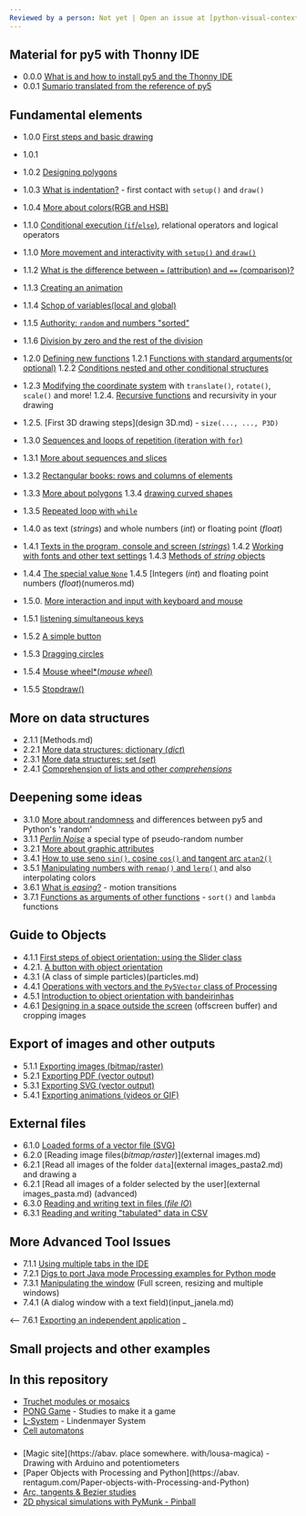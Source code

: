 ```yaml
---
Reviewed by a person: Not yet | Open an issue at [python-visual-context/issues](https://github.com/villares/python-visual-context/issues) | Support this donating at [liberapay.com/villares](https://liberapay.com/villares/)
---
```


## Material for py5 with Thonny IDE

- 0.0.0 [What is and how to install py5 and the Thonny IDE](https://abav.local.com/how-install-py5/)
- 0.0.1 [Sumario translated from the reference of py5](sumario-referencia-py5.md)

## Fundamental elements

- 1.0.0 [First steps and basic drawing](drawing-basic_py.md)
- 1.0.1
- 1.0.2 [Designing polygons](Polygons_1.md)
- 1.0.3 [What is indentation?](indentacao.md) - first contact with `setup()` and `draw()`
- 1.0.4 [More about colors(RGB and HSB)](more_about_cores.md)

- 1.1.0 [Conditional execution (`if`/`else`)](conditional_py.md), relational operators and logical operators
- 1.1.0 [More movement and interactivity with `setup()` and `draw()`](setup_draw.md)
- 1.1.2 [What is the difference between `=` (attribution) and `==` (comparison)?](attribuicao-e-comparacao.md)
- 1.1.3 [Creating an animation](movement_py.md)
- 1.1.4 [Schop of variables(local and global)](scopo_py.md)
- 1.1.5 [Authority: `random` and numbers "sorted"](random_1.md)
- 1.1.6 [Division by zero and the rest of the division](divisao.md)

- 1.2.0 [Defining new functions](funcoes_py.md)
1.2.1 [Functions with standard arguments(or optional)](funcoes_2.md)
1.2.2 [Conditions nested and other conditional structures](conditional_2.md)
- 1.2.3 [Modifying the coordinate system](transformacoes_coordinates.md) with `translate()`, `rotate()`, `scale()` and more!
1.2.4. [Recursive functions](recursao_py.md) and recursivity in your drawing
- 1.2.5. [First 3D drawing steps](design 3D.md) - `size(..., ..., P3D)`

- 1.3.0 [Sequences and loops of repetition (iteration with `for`)](lacos_py.md)
- 1.3.1 [More about sequences and slices](more_sequencias.md)
- 1.3.2 [Rectangular books: rows and columns of elements](grades.md)
- 1.3.3 [More about polygons](Polygons_2.md)
1.3.4 [drawing curved shapes](curvas.md)
- 1.3.5 [Repeated loop with `while`](while.md)

- 1.4.0 as text (*strings*) and whole numbers (*int*) or floating point (*float*)
- 1.4.1 [Texts in the program, console and screen (*strings*)](strings_py.md)
1.4.2 [Working with fonts and other text settings](tipography.md)
1.4.3 [Methods of *string* objects](string_methods.md)
- 1.4.4 [The special value `None`](None.md)
1.4.5 [Integers (*int*) and floating point numbers (*float*)(numeros.md)

- 1.5.0. [More interaction and input with keyboard and mouse](input_py.md)
- 1.5.1 [listening simultaneous keys](simultaneous_keys.md)
- 1.5.2 [A simple button](button_simples.md)
- 1.5.3 [ Dragging circles](arrastando_circulos.md)
- 1.5.4 [ Mouse wheel*(*mouse wheel*)](rodinha_mouse.md)
- 1.5.5 [Stopdraw()](no_loop.md)

## More on data structures

- 2.1.1 [Methods.md)
- 2.2.1 [More data structures: dictionary (_dict_)](directions.md)
- 2.3.1 [More data structures: set (_set_)](sets.md)
- 2.4.1 [Comprehension of lists and other *comprehensions*](comprehension.md)

## Deepening some ideas

- 3.1.0 [More about randomness](random_2.md) and differences between py5 and Python's 'random'
- 3.1.1 [*Perlin Noise*](noise.md) a special type of pseudo-random number
- 3.2.1 [More about graphic attributes](more_atributes_graficos.md)
- 3.4.1 [How to use seno `sin()`, cosine `cos()` and tangent arc `atan2()`](seno_cosseno_atan2.md)
- 3.5.1 [Manipulating numbers with `remap()` and `lerp()`](map_lerp.md) and also interpolating colors
- 3.6.1 [What is *easing*?](easing.md) - motion transitions
- 3.7.1 [Functions as arguments of other functions](functions-like-arguments.md) - `sort()` and `lambda` functions

## Guide to Objects

- 4.1.1 [First steps of object orientation: using the Slider class](slider_com_OO.md)
- 4.2.1. [A button with object orientation](botao_com_OO.md)
- 4.3.1 (A class of simple particles)(particles.md)
- 4.4.1 [Operations with vectors and the `Py5Vector` class of Processing](vectors.md)
- 4.5.1 [Introduction to object orientation with bandeirinhas](bandeirinhas)
- 4.6.1 [Designing in a space outside the screen](offscreen_buffer.md) (offscreen buffer) and cropping images

## Export of images and other outputs

- 5.1.1 [Exporting images (bitmap/raster)](exporting_imagem.md)
- 5.2.1 [Exporting PDF (vector output)](exporting_pdf.md)
- 5.3.1 [Exporting SVG (vector output)](exporting_svg.md)
- 5.4.1 [Exporting animations (videos or GIF)](export_animacoes.md)

## External files

- 6.1.0 [Loaded forms of a vector file (SVG)](Vtorial_resources_external.md)
- 6.2.0 [Reading image files(*bitmap/raster*)](external images.md)
- 6.2.1 [Read all images of the folder `data`](external images_pasta2.md) and drawing a
- 6.2.1 [Read all images of a folder selected by the user](external images_pasta.md) (advanced)
- 6.3.0 [Reading and writing text in files (*file IO*)](file_IO.md)
- 6.3.1 [Reading and writing "tabulated" data in CSV](file_IO2.md)

## More Advanced Tool Issues

- 7.1.1 [Using multiple tabs in the IDE](modulos.md)
- 7.2.1 [Digs to port Java mode Processing examples for Python mode](java_para_python.md)
- 7.3.1 [Manipulating the window](more_que_size.md) (Full screen, resizing and multiple windows)
- 7.4.1 (A dialog window with a text field)(input_janela.md)
<!-- - 7.5.1 using Python and Java external libraries) -->
<-- 7.6.1 [Exporting an independent application](export_application.md) _

## Small projects and other examples

## In this repository

- [Truchet modules or mosaics](truchet.md)
- [PONG Game](pong/) - Studies to make it a game
- [L-System](LSystem.md) - Lindenmayer System
- [Cell automatons](automatos-cellulares.md)

###

- [Magic site](https://abav. place somewhere. with/lousa-magica) - Drawing with Arduino and potentiometers
- [Paper Objects with Processing and Python](https://abav. rentagum.com/Paper-objects-with-Processing-and-Python)
- [Arc, tangents & Bezier studies](https://github.com/villares/arc_tangents_and_bezier_studies)
- [2D physical simulations with PyMunk - Pinball](https://github.com/villares/pymunk-pinball-paulista)